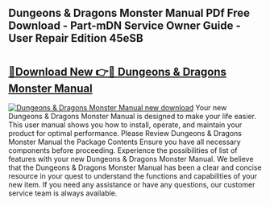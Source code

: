 ## Dungeons & Dragons Monster Manual PDf Free Download - Part-mDN Service Owner Guide - User Repair Edition 45eSB

# <h2><a href="http://bc3645.oget.top/?id=Dungeons+%26+Dragons+Monster+Manual">🔗Download New 👉🔴 Dungeons & Dragons Monster Manual</a></h2>

[![Dungeons & Dragons Monster Manual new download](https://i.imgur.com/5g1atiW.png)](http://bc3645.oget.top/?id=Dungeons+%26+Dragons+Monster+Manual)
Your new Dungeons & Dragons Monster Manual is designed to make your life easier. This user manual shows you how to install, operate, and maintain your product for optimal performance. Please Review Dungeons & Dragons Monster Manual the Package Contents Ensure you have all necessary components before proceeding. Experience the possibilities of list of features with your new Dungeons & Dragons Monster Manual. We believe that the Dungeons & Dragons Monster Manual has been a clear and concise resource in your quest to understand the functions and capabilities of your new item. If you need any assistance or have any questions, our customer service team is always available.
